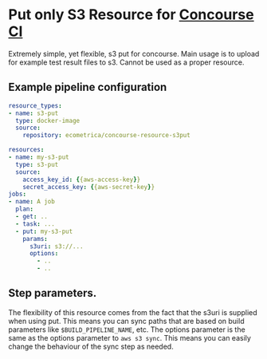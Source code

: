 # Put only S3 Resource for [Concourse CI](http://concourse.ci)

Extremely simple, yet flexible, s3 put for concourse. Main usage is to
upload for example test result files to s3. Cannot be used as a proper
resource.

## Example pipeline configuration

```yaml
resource_types:
- name: s3-put
  type: docker-image
  source:
    repository: ecometrica/concourse-resource-s3put

resources:
- name: my-s3-put
  type: s3-put
  source:
    access_key_id: {{aws-access-key}}
    secret_access_key: {{aws-secret-key}}
jobs:
- name: A job
  plan:
  - get: ..
  - task: ... 
  - put: my-s3-put
    params:
      s3uri: s3://...
      options:
        - ..
        - ..    
```

## Step parameters.
The flexibility of this resource comes from the fact that the s3uri is
supplied when using put. This means you can sync paths that are based on
build parameters like `$BUILD_PIPELINE_NAME`, etc. The options parameter
is the same as the options parameter to `aws s3 sync`. This means you
can easily change the behaviour of the sync step as needed.